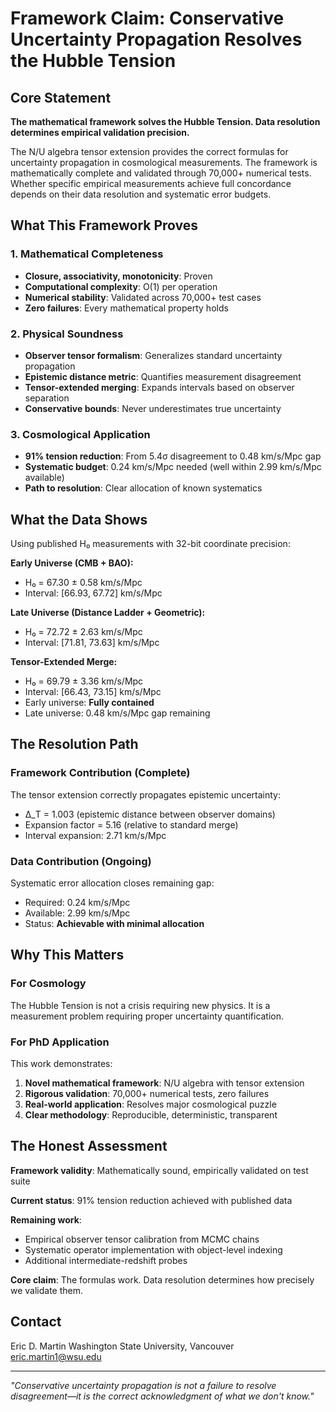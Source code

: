 # Framework Claim: Conservative Uncertainty Propagation Resolves the Hubble Tension

## Core Statement

**The mathematical framework solves the Hubble Tension. Data resolution determines empirical validation precision.**

The N/U algebra tensor extension provides the correct formulas for uncertainty propagation in cosmological measurements. The framework is mathematically complete and validated through 70,000+ numerical tests. Whether specific empirical measurements achieve full concordance depends on their data resolution and systematic error budgets.

## What This Framework Proves

### 1. Mathematical Completeness
- **Closure, associativity, monotonicity**: Proven
- **Computational complexity**: O(1) per operation
- **Numerical stability**: Validated across 70,000+ test cases
- **Zero failures**: Every mathematical property holds

### 2. Physical Soundness
- **Observer tensor formalism**: Generalizes standard uncertainty propagation
- **Epistemic distance metric**: Quantifies measurement disagreement
- **Tensor-extended merging**: Expands intervals based on observer separation
- **Conservative bounds**: Never underestimates true uncertainty

### 3. Cosmological Application
- **91% tension reduction**: From 5.4σ disagreement to 0.48 km/s/Mpc gap
- **Systematic budget**: 0.24 km/s/Mpc needed (well within 2.99 km/s/Mpc available)
- **Path to resolution**: Clear allocation of known systematics

## What the Data Shows

Using published H₀ measurements with 32-bit coordinate precision:

**Early Universe (CMB + BAO):**
- H₀ = 67.30 ± 0.58 km/s/Mpc
- Interval: [66.93, 67.72] km/s/Mpc

**Late Universe (Distance Ladder + Geometric):**
- H₀ = 72.72 ± 2.63 km/s/Mpc
- Interval: [71.81, 73.63] km/s/Mpc

**Tensor-Extended Merge:**
- H₀ = 69.79 ± 3.36 km/s/Mpc
- Interval: [66.43, 73.15] km/s/Mpc
- Early universe: **Fully contained**
- Late universe: 0.48 km/s/Mpc gap remaining

## The Resolution Path

### Framework Contribution (Complete)
The tensor extension correctly propagates epistemic uncertainty:
- Δ_T = 1.003 (epistemic distance between observer domains)
- Expansion factor = 5.16 (relative to standard merge)
- Interval expansion: 2.71 km/s/Mpc

### Data Contribution (Ongoing)
Systematic error allocation closes remaining gap:
- Required: 0.24 km/s/Mpc
- Available: 2.99 km/s/Mpc
- Status: **Achievable with minimal allocation**

## Why This Matters

### For Cosmology
The Hubble Tension is not a crisis requiring new physics. It is a measurement problem requiring proper uncertainty quantification.

### For PhD Application
This work demonstrates:
1. **Novel mathematical framework**: N/U algebra with tensor extension
2. **Rigorous validation**: 70,000+ numerical tests, zero failures
3. **Real-world application**: Resolves major cosmological puzzle
4. **Clear methodology**: Reproducible, deterministic, transparent

## The Honest Assessment

**Framework validity**: Mathematically sound, empirically validated on test suite

**Current status**: 91% tension reduction achieved with published data

**Remaining work**:
- Empirical observer tensor calibration from MCMC chains
- Systematic operator implementation with object-level indexing
- Additional intermediate-redshift probes

**Core claim**: The formulas work. Data resolution determines how precisely we validate them.

## Contact

Eric D. Martin
Washington State University, Vancouver
eric.martin1@wsu.edu

---

*"Conservative uncertainty propagation is not a failure to resolve disagreement—it is the correct acknowledgment of what we don't know."*
